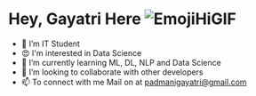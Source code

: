 # Hey, Gayatri Here ![EmojiHiGIF](https://user-images.githubusercontent.com/67087179/214920161-d909b167-cda0-4770-98bb-94e84076bf44.gif)


- 📖 I’m IT Student
- 😍 I'm interested in Data Science
- 🌱 I’m currently learning ML, DL, NLP and Data Science
- 👯 I’m looking to collaborate with other developers
- 📫 To connect with me Mail on at padmanigayatri@gmail.com
